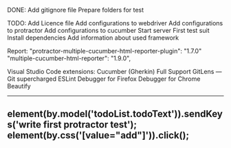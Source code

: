 DONE:
Add gitignore file
Prepare folders for test 

TODO:
Add Licence file 
Add configurations to webdriver 
Add configurations to protractor 
Add configurations to cucumber
Start server 
First test suit 
Install dependencies 
Add information about used framework 

Report:
    "protractor-multiple-cucumber-html-reporter-plugin": "1.7.0"
    "multiple-cucumber-html-reporter": "1.9.0",



Visual Studio Code extensions:
Cucumber (Gherkin) Full Support
GitLens — Git supercharged
ESLint
Debugger for Firefox
Debugger for Chrome
Beautify



----------------
element(by.model('todoList.todoText')).sendKeys('write first protractor test');
element(by.css('[value="add"]')).click();
----------------